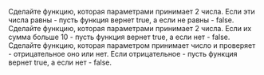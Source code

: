 Сделайте функцию, которая параметрами принимает 2 числа. Если эти числа равны - пусть функция вернет true, а если не
равны - false.
Сделайте функцию, которая параметрами принимает 2 числа. Если их сумма больше 10 - пусть функция вернет true, а если
нет - false.
Сделайте функцию, которая параметром принимает число и проверяет - отрицательное оно или нет. Если отрицательное - пусть
функция вернет true, а если нет - false.
